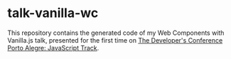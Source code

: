# talk-vanilla-wc

This repository contains the generated code of my Web Components with Vanilla.js talk, presented for the first time on [The Developer's Conference Porto Alegre: JavaScript Track](http://www.thedevelopersconference.com.br/tdc/2018/portoalegre/trilha-javascript).
